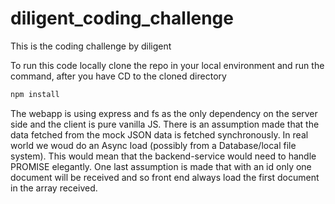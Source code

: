 # diligent_coding_challenge
This is the coding challenge by diligent

To run this code locally clone the repo in your local environment and run the command, after you have CD to the cloned directory

```sh
npm install
```


The webapp is using express and fs as the only dependency on the server side and the client is pure vanilla JS. 
There is an assumption made that the data fetched from the mock JSON data is fetched synchronously. In real world we woud
do an Async load (possibly from a Database/local file system). This would mean that the backend-service would need to handle 
PROMISE elegantly. One last assumption is made that with an id only one document will be received and so front end always 
load the first document in the array received.
